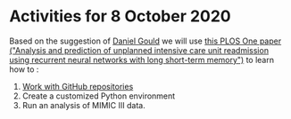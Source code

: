 # Activities for 8 October 2020

Based on the suggestion of [Daniel Gould](https://www.linkedin.com/in/daniel-gould-52a425185/?originalSubdomain=au) we will use [this PLOS One paper ("Analysis and prediction of unplanned intensive care unit readmission using recurrent neural networks with long short-term memory")](https://journals.plos.org/plosone/article?id=10.1371/journal.pone.0218942) to learn how to :

1. [Work with GitHub repositories](working_with_git.md)
2. Create a customized Python environment
3. Run an analysis of MIMIC III data.
